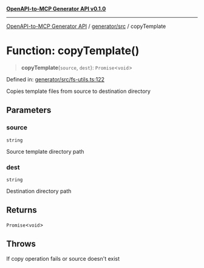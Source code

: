[**OpenAPI-to-MCP Generator API v0.1.0**](../../../README.md)

***

[OpenAPI-to-MCP Generator API](../../../modules.md) / [generator/src](../README.md) / copyTemplate

# Function: copyTemplate()

> **copyTemplate**(`source`, `dest`): `Promise`\<`void`\>

Defined in: [generator/src/fs-utils.ts:122](https://github.com/salacoste/openapi-mcp-generator/blob/fda5c6400a831cddbad9eacd652e11b2f7410b22/packages/generator/src/fs-utils.ts#L122)

Copies template files from source to destination directory

## Parameters

### source

`string`

Source template directory path

### dest

`string`

Destination directory path

## Returns

`Promise`\<`void`\>

## Throws

If copy operation fails or source doesn't exist
